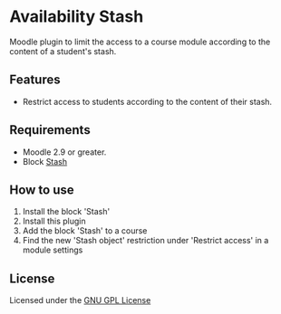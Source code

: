 Availability Stash
==================

Moodle plugin to limit the access to a course module according to the content of a student's stash.

Features
--------

- Restrict access to students according to the content of their stash.

Requirements
------------

- Moodle 2.9 or greater.
- Block [Stash](https://moodle.org/plugins/block_stash)

How to use
----------

1. Install the block 'Stash'
2. Install this plugin
3. Add the block 'Stash' to a course
4. Find the new 'Stash object' restriction under 'Restrict access' in a module settings

License
-------

Licensed under the [GNU GPL License](http://www.gnu.org/copyleft/gpl.html)